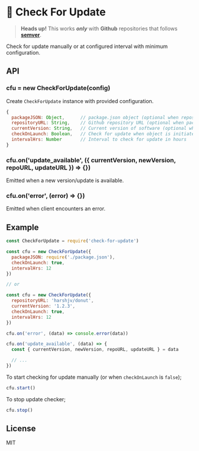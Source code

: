 # 🔄 Check For Update

> **Heads up!** This works ***only*** with **Github** repositories that follows **[semver](http://semver.org)**.

Check for update manually or at configured interval with minimum configuration.


## API


### cfu = new CheckForUpdate(config)

Create `CheckForUpdate` instance with provided configuration.


```js
{
  packageJSON: Object,      // package.json object (optional when repositoryURL and currentVersion is given)
  repositoryURL: String,    // Github repository URL (optional when packageJSON is given)
  currentVersion: String,   // Current version of software (optional when packageJSON is given)
  checkOnLaunch: Boolean,   // Check for update when object is initiated
  intervalHrs: Number       // Interval to check for update in hours
}
```

### cfu.on('update_available', ({ currentVersion, newVersion, repoURL, updateURL }) => {})

Emitted when a new version/update is available.


### cfu.on('error', (error) => {})

Emitted when client encounters an error.


## Example

```js
const CheckForUpdate = require('check-for-update')

const cfu = new CheckForUpdate({
  packageJSON: require('./package.json'),
  checkOnLaunch: true,
  intervalHrs: 12
})

// or

const cfu = new CheckForUpdate({
  repositoryURL: 'harshjv/donut',
  currentVersion: '1.2.3',
  checkOnLaunch: true,
  intervalHrs: 12
})

cfu.on('error', (data) => console.error(data))

cfu.on('update_available', (data) => {
  const { currentVersion, newVersion, repoURL, updateURL } = data

  // ...
})
```

To start checking for update manually (or when `checkOnLaunch` is `false`);

```js
cfu.start()
```

To stop update checker;

```js
cfu.stop()
```


## License

MIT
